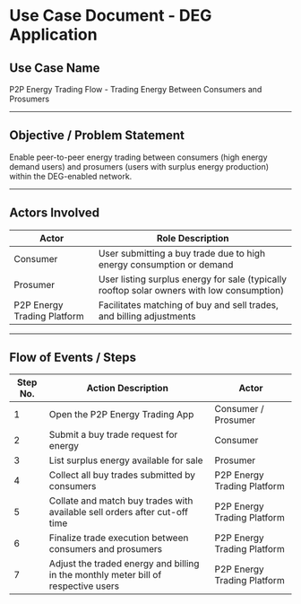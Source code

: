 
# Use Case Document - DEG Application

## Use Case Name
P2P Energy Trading Flow - Trading Energy Between Consumers and Prosumers

---

## Objective / Problem Statement
Enable peer-to-peer energy trading between consumers (high energy demand users) and prosumers (users with surplus energy production) within the DEG-enabled network.

---

## Actors Involved

| Actor | Role Description |
|-------|------------------|
| Consumer | User submitting a buy trade due to high energy consumption or demand |
| Prosumer | User listing surplus energy for sale (typically rooftop solar owners with low consumption) |
| P2P Energy Trading Platform | Facilitates matching of buy and sell trades, and billing adjustments |

---

## Flow of Events / Steps

| Step No. | Action Description | Actor |
|---------|---------------------|-------|
| 1 | Open the P2P Energy Trading App | Consumer / Prosumer |
| 2 | Submit a buy trade request for energy | Consumer |
| 3 | List surplus energy available for sale | Prosumer |
| 4 | Collect all buy trades submitted by consumers | P2P Energy Trading Platform |
| 5 | Collate and match buy trades with available sell orders after cut-off time | P2P Energy Trading Platform |
| 6 | Finalize trade execution between consumers and prosumers | P2P Energy Trading Platform |
| 7 | Adjust the traded energy and billing in the monthly meter bill of respective users | P2P Energy Trading Platform |

